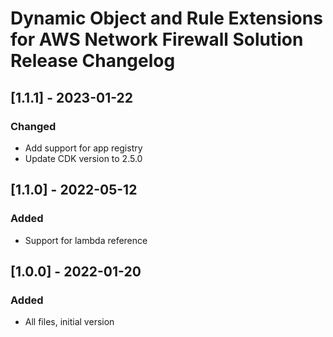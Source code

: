 # Dynamic Object and Rule Extensions for AWS Network Firewall Solution Release Changelog

## [1.1.1] - 2023-01-22

### Changed
- Add support for app registry
- Update CDK version to 2.5.0

## [1.1.0] - 2022-05-12
### Added
- Support for lambda reference

## [1.0.0] - 2022-01-20
### Added
- All files, initial version
